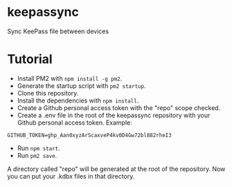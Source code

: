 # keepassync
Sync KeePass file between devices
# Tutorial
- Install PM2 with `npm install -g pm2`.
- Generate the startup script with `pm2 startup`.
- Clone this repository.
- Install the dependencies with `npm install`.
- Create a Github personal access token with the "repo" scope checked.
- Create a .env file in the root of the keepassync repository with your Github personal access token. Example:
```
GITHUB_TOKEN=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
```
- Run `npm start`.
- Run `pm2 save`.

A directory called "repo" will be generated at the root of the repository. Now you can put your .kdbx files in that directory.